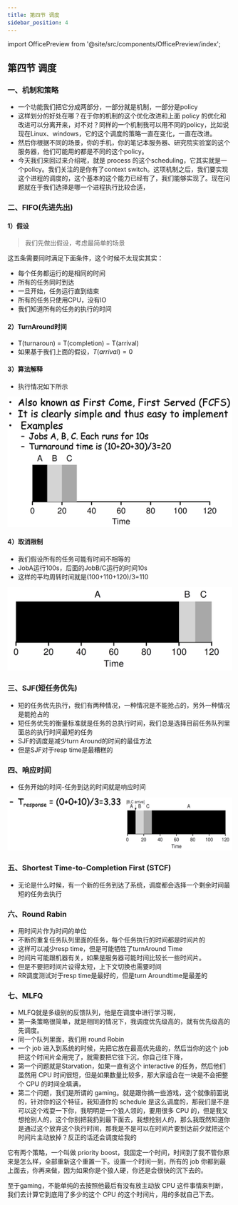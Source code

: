 ```yaml
---
title: 第四节 调度
sidebar_position: 4
---
```


import OfficePreview from '@site/src/components/OfficePreview/index';

<OfficePreview place = "/ppt/3-17-sched.ppt"/>

## 第四节 调度

### 一、机制和策略

- 一个功能我们把它分成两部分，一部分就是机制，一部分是policy
- 这样划分的好处在哪？在于你的机制的这个优化改进和上面 policy 的优化和改进可以分离开来，对不对？同样的一个机制我可以用不同的policy，比如说现在Linux、windows，它的这个调度的策略一直在变化，一直在改进。
- 然后你根据不同的场景，你的手机，你的笔记本服务器、研究院实验室的这个服务器，他们可能用的都是不同的这个policy。
- 今天我们来回过来介绍呢，就是 process 的这个scheduling，它其实就是一个policy。我们关注的是你有了context switch。这项机制之后，我们要实现这个进程的调度的，这个基本的这个能力已经有了，我们能够实现了。现在问题就在于我们选择是哪一个进程执行比较合适，

### 二、FIFO(先进先出)

#### 1）假设

> 我们先做出假设，考虑最简单的场景

这五条需要同时满足下面条件，这个时候不太现实其实：

- 每个任务都运行的是相同的时间
- 所有的任务同时到达
- 一旦开始，任务运行直到结束
- 所有的任务只使用CPU，没有IO
- 我们知道所有的任务的执行的时间

#### 2）TurnAround时间

- T(turnaroun) = T(completion) − T(arrival)
- 如果基于我们上面的假设，$T(arrival)=0$

#### 3）算法解释

- 执行情况如下所示

![截屏2023-06-03 15.28.27](./4-schedule.assets/%E6%88%AA%E5%B1%8F2023-06-03%2015.28.27.png)

#### 4）取消限制

- 我们假设所有的任务可能有时间不相等的
- JobA运行100s，后面的JobB/C运行的时间10s
- 这样的平均周转时间就是(100+110+120)/3=110

![截屏2023-06-03 15.30.22](./4-schedule.assets/%E6%88%AA%E5%B1%8F2023-06-03%2015.30.22.png)

### 三、SJF(短任务优先)

- 短的任务优先执行，我们有两种情况，一种情况是不能抢占的，另外一种情况是能抢占的
- 短任务优先的衡量标准就是任务的总执行时间，我们总是选择目前任务队列里面总的执行时间最短的任务
- SJF的调度是减少turn Around的时间的最佳方法
- 但是SJF对于resp time是最糟糕的

### 四、响应时间

- 任务开始的时间-任务到达的时间就是响应时间

![截屏2023-06-03 15.36.25](./4-schedule.assets/%E6%88%AA%E5%B1%8F2023-06-03%2015.36.25.png)

### 五、Shortest Time-to-Completion First (STCF)

- 无论是什么时候，有一个新的任务到达了系统，调度都会选择一个剩余时间最短的任务去执行

### 六、Round Rabin

- 用时间片作为时间的单位
- 不断的重复任务队列里面的任务，每个任务执行的时间都是时间片的
- 这样可以减少resp time，但是可能牺牲了turnAround Time
- 时间片可能跟机器有关，如果是服务器可能时间比较长一些时间片。
- 但是不要把时间片设得太短，上下文切换也需要时间
- RR调度测试对于resp time是最好的，但是turn Aroundtime是最差的

### 七、MLFQ

- MLFQ就是多级别的反馈队列，他是在调度中进行学习啊，
- 第一条策略很简单，就是相同的情况下，我调度优先级高的，就有优先级高的先调度。
- 同一个队列里面，我们用 round Robin 
- 一个 job 进入到系统的时候，先把它放在最高优先级的，然后当你的这个 job 把这个时间片全用完了，就需要把它往下沉，你自己往下降，
- 第一个问题就是Starvation，如果一直有这个 interactive 的任务，然后他们虽然用 CPU 时间很短，但是如果数量比较多，那大家组合在一块是不会把整个 CPU 的时间全填满，
- 第二个问题，我们是所谓的 gaming。就是跟你搞一些游戏，这个就像前面说的，针对你的这个特征，我知道你的 schedule 是这么调度的，那我们是不是可以这个戏耍一下你，我明明是一个狼人领的，要用很多 CPU 的，但是我又想抢别人的，这个你别把我扔到最下面去，我想抢别人的，那么我既然知道你是通过这个放弃这个执行时间，那我是不是可以在时间片要到达前夕就把这个时间片主动放掉？反正的话还会调度给我的

它有两个策略，一个叫做 priority boost，我固定一个时间，时间到了我不管你原来是怎么样，全部重新这个重置一下。设置一个时间一到，所有的 job 你都到最上面去，你再来做，因为如果你是个狼人硬，你还是会很快的沉下去的。

至于gaming，不能单纯的去按照他最后有没有放主动放 CPU 这件事情来判断，我们去计算它到底用了多少的这个 CPU 的这个时间片，用的多就自己下去。

